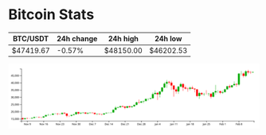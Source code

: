 # Bitcoin Stats

BTC/USDT|24h change|24h high|24h low|
|---|---|---|---|
|$47419.67|-0.57%|$48150.00|$46202.53|

<img src="./chart.svg">
